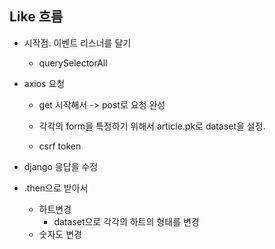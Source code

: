 ## Like 흐름

* 시작점. 이벤트 리스너를 달기

  * querySelectorAll

* axios 요청

  * get 시작해서 -> post로 요청 완성

  * 각각의 form을 특정하기 위해서 article.pk로 dataset을 설정.
  * csrf token

* django 응답을 수정

* .then으로 받아서

  * 하트변경 
    * dataset으로 각각의 하트의 형태를 변경
  * 숫자도 변경